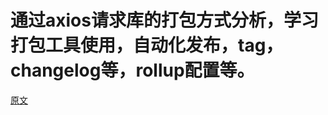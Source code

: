 # 通过axios请求库的打包方式分析，学习打包工具使用，自动化发布，tag，changelog等，rollup配置等。

[原文](https://juejin.cn/post/7366459005883203610)